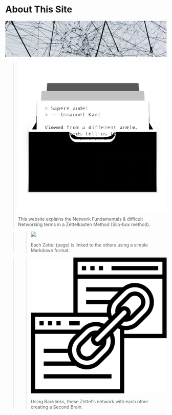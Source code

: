 # About This Site



![](.gitbook/assets/alina-grubnyak-ziqkhi7417a-unsplash.jpg)

> ![](.gitbook/assets/the-archive%20%281%29.png) 
>
> This website explains the Network Fundamentals & difficult Networking terms in a Zettelkasten Method \(Slip-box method\).

> > ![](.gitbook/assets/markdown.ico) 
> >
> > Each Zettel \(page\) is linked to the others using a simple Markdown format.

> > ![](.gitbook/assets/backlink.png) 
> >
> > Using Backlinks, these Zettel's network with each other creating a Second Brain.

